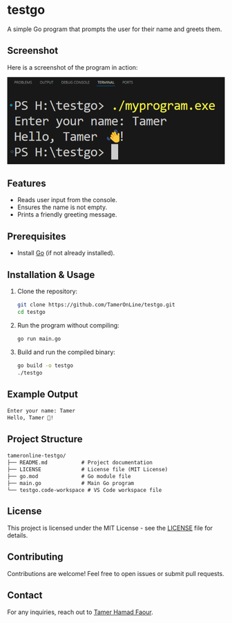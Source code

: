 # testgo

A simple Go program that prompts the user for their name and greets them.

## Screenshot

Here is a screenshot of the program in action:

![Program Screenshot](img/screenshot.png)

## Features
- Reads user input from the console.
- Ensures the name is not empty.
- Prints a friendly greeting message.

## Prerequisites
- Install [Go](https://go.dev/dl/) (if not already installed).

## Installation & Usage

1. Clone the repository:
   ```sh
   git clone https://github.com/TamerOnLine/testgo.git
   cd testgo
   ```
2. Run the program without compiling:
   ```sh
   go run main.go
   ```
3. Build and run the compiled binary:
   ```sh
   go build -o testgo
   ./testgo
   ```

## Example Output
```
Enter your name: Tamer
Hello, Tamer 👋!
```

## Project Structure
```
tameronline-testgo/
├── README.md           # Project documentation
├── LICENSE             # License file (MIT License)
├── go.mod              # Go module file
├── main.go             # Main Go program
└── testgo.code-workspace # VS Code workspace file
```

## License
This project is licensed under the MIT License - see the [LICENSE](LICENSE) file for details.

## Contributing
Contributions are welcome! Feel free to open issues or submit pull requests.

## Contact
For any inquiries, reach out to [Tamer Hamad Faour](https://github.com/TamerOnLine).